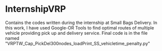 # InternshipVRP
Contains the codes written during the internship at Small Bags Delivery. In this work, I have used Google-OR Tools to find optimal routes of multiple vehicle providing pick up and delivery service. Final code is in the file named "VRPTW_Cap_PickDel300nodes_loadPrint_SS_vehicletime_penalty.py"
